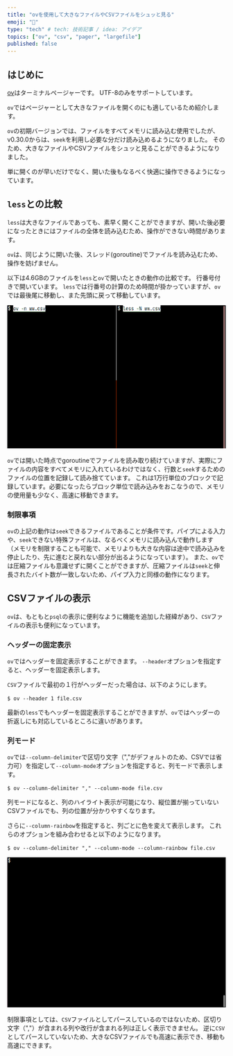 ```yaml
---
title: "ovを使用して大きなファイルやCSVファイルをシュッと見る"
emoji: "📘"
type: "tech" # tech: 技術記事 / idea: アイデア
topics: ["ov", "csv", "pager", "largefile"]
published: false
---
```


## はじめに

[ov](https://github.com/noborus/ov)はターミナルページャーです。
UTF-8のみをサポートしています。

`ov`ではページャーとして大きなファイルを開くのにも適しているため紹介します。

`ov`の初期バージョンでは、ファイルをすべてメモリに読み込む使用でしたが、v0.30.0からは、`seek`を利用し必要な分だけ読み込めるようになりました。
そのため、大きなファイルやCSVファイルをシュッと見ることができるようになりました。

単に開くのが早いだけでなく、開いた後もなるべく快適に操作できるようになっています。

## `less`との比較

`less`は大きなファイルであっても、素早く開くことができますが、開いた後必要になったときにはファイルの全体を読み込むため、操作ができない時間があります。

`ov`は、同じように開いた後、スレッド(goroutine)でファイルを読み込むため、操作を妨げません。

以下は4.6GBのファイルを`less`と`ov`で開いたときの動作の比較です。
行番号付きで開いています。
`less`では行番号の計算のため時間が掛かっていますが、`ov`では最後尾に移動し、また先頭に戻って移動しています。

![large-file](/images/ov-large-file.gif)

`ov`では開いた時点でgoroutineでファイルを読み取り続けていますが、実際にファイルの内容をすべてメモリに入れているわけではなく、行数と`seek`するためのファイルの位置を記録して読み捨てています。
これは1万行単位のブロックで記録しています。必要になったらブロック単位で読み込みをおこなうので、メモリの使用量も少なく、高速に移動できます。

### 制限事項

`ov`の上記の動作は`seek`できるファイルであることが条件です。パイプによる入力や、`seek`できない特殊ファイルは、なるべくメモリに読み込んで動作します
（メモリを制限することも可能で、メモリよりも大きな内容は途中で読み込みを停止したり、先に進むと戻れない部分が出るようになっています）。
また、`ov`では圧縮ファイルも意識せずに開くことができますが、圧縮ファイルは`seek`と伸長されたバイト数が一致しないため、パイプ入力と同様の動作になります。

## CSVファイルの表示

`ov`は、もともと`psql`の表示に便利なように機能を追加した経緯があり、`CSV`ファイルの表示も便利になっています。

### ヘッダーの固定表示

`ov`ではヘッダーを固定表示することができます。
`--header`オプションを指定すると、ヘッダーを固定表示します。

`CSV`ファイルで最初の１行がヘッダーだった場合は、以下のようにします。

```console
$ ov --header 1 file.csv
```

最新の`less`でもヘッダーを固定表示することができますが、`ov`ではヘッダーの折返しにも対応しているところに違いがあります。

### 列モード

`ov`では`--column-delimiter`で区切り文字（","がデフォルトのため、CSVでは省力可）を指定して`--column-mode`オプションを指定すると、列モードで表示します。

```console
$ ov --column-delimiter "," --column-mode file.csv
```

列モードになると、列のハイライト表示が可能になり、縦位置が揃っていないCSVファイルでも、列の位置が分かりやすくなります。

さらに`--column-rainbow`を指定すると、列ごとに色を変えて表示します。
これらのオプションを組み合わせると以下のようになります。

```console
$ ov --column-delimiter "," --column-mode --column-rainbow file.csv
```

![csv](/images/ov-csv.gif)

制限事項としては、`CSV`ファイルとしてパースしているのではないため、区切り文字（","）が含まれる列や改行が含まれる列は正しく表示できません。
逆に`CSV`としてパースしていないため、大きなCSVファイルでも高速に表示でき、移動も高速にできます。